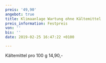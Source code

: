 ```yaml
---
preis: '49,90'
angebot: true
title: Klimaanlage Wartung ohne Kältemittel
preis_information: Festpreis
von: ''
bis: ''
date: 2019-02-25 16:47:22 +0100

---
```

Kältemittel pro 100 g 14,90,-